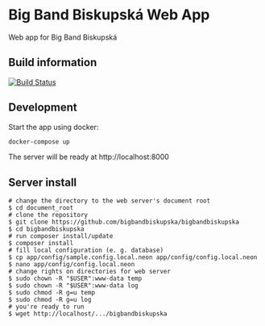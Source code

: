 # Big Band Biskupská Web App
Web app for Big Band Biskupská

## Build information
[![Build Status](https://travis-ci.org/bigbandbiskupska/bigbandbiskupska.svg?branch=master)](https://travis-ci.org/bigbandbiskupska/bigbandbiskupska)


## Development

Start the app using docker:

```bash
docker-compose up
```

The server will be ready at http://localhost:8000

## Server install

```
# change the directory to the web server's document root
$ cd document_root
# clone the repository
$ git clone https://github.com/bigbandbiskupska/bigbandbiskupska
$ cd bigbandbiskupska
# run composer install/update
$ composer install
# fill local configuration (e. g. database)
$ cp app/config/sample.config.local.neon app/config/config.local.neon
$ nano app/config/config.local.neon
# change rights on directories for web server
$ sudo chown -R "$USER":www-data temp
$ sudo chown -R "$USER":www-data log
$ sudo chmod -R g=u temp
$ sudo chmod -R g=u log
# you're ready to run
$ wget http://localhost/.../bigbandbiskupska
```